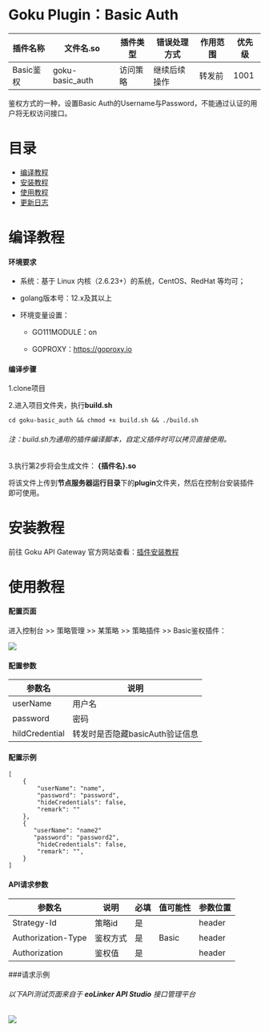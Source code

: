 # Goku Plugin：Basic Auth

| 插件名称  | 文件名.so |  插件类型  | 错误处理方式 | 作用范围 |  优先级  |
| ------------ | ------------ | ------------ | ------------ | ------------ | ------------ |
| Basic鉴权  | goku-basic_auth | 访问策略 | 继续后续操作 | 转发前  | 1001 |

鉴权方式的一种，设置Basic Auth的Username与Password，不能通过认证的用户将无权访问接口。

# 目录
- [编译教程](#编译教程 "编译教程")
- [安装教程](#安装教程 "安装教程")
- [使用教程](#使用教程 "使用教程")
- [更新日志](#更新日志 "更新日志")

# 编译教程

#### 环境要求
* 系统：基于 Linux 内核（2.6.23+）的系统，CentOS、RedHat 等均可；

* golang版本号：12.x及其以上

* 环境变量设置：
	* GO111MODULE：on
	
	* GOPROXY：https://goproxy.io


#### 编译步骤

1.clone项目

2.进入项目文件夹，执行**build.sh**
```
cd goku-basic_auth && chmod +x build.sh && ./build.sh
```

###### 注：build.sh为通用的插件编译脚本，自定义插件时可以拷贝直接使用。

3.执行第2步将会生成文件： **{插件名}.so**

将该文件上传到**节点服务器运行目录**下的**plugin**文件夹，然后在控制台安装插件即可使用。

# 安装教程
前往 Goku API Gateway 官方网站查看：[插件安装教程](url "https://help.eolinker.com/#/tutorial/?groupID=c-341&productID=19")

# 使用教程

#### 配置页面

进入控制台 >> 策略管理 >> 某策略 >> 策略插件 >> Basic鉴权插件：

![](http://data.eolinker.com/course/6sjKz8Ge98cc1c5c35d9c9a980f618ad4762096e6569715)

#### 配置参数

| 参数名 | 说明   | 
| ------------ | ------------ |  
|  userName | 用户名 | 
| password  | 密码 |
| hildCredential  | 转发时是否隐藏basicAuth验证信息 |

#### 配置示例

```
[
    {
        "userName": "name",
        "password": "password",
        "hideCredentials": false,
        "remark": ""
    },
    {
       "userName": "name2"
       "password": "password2",
        "hideCredentials": false,
        "remark": "",
    }
]
```

#### API请求参数

| 参数名 | 说明  | 必填  |   值可能性   |  参数位置 |
| ------------ | ------------ |  ------------ | ------------ | ------------ | 
|  Strategy-Id | 策略id | 是 |   |  header  | 
|  Authorization-Type  | 鉴权方式 | 是 | Basic  | header  |
| Authorization  |  鉴权值 |  是  |    | header |

###请求示例

###### 以下API测试页面来自于 **eoLinker API Studio** 接口管理平台

![](http://data.eolinker.com/course/xQmXkmtadbe1da64748837e766decf0d21c64473a53409c)
